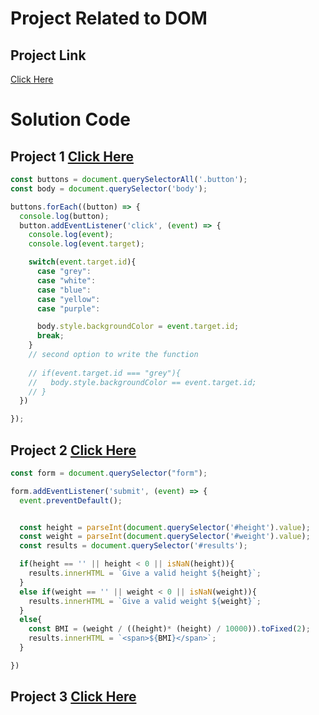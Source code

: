 # Project Related to DOM

## Project Link
[Click Here](https://stackblitz.com/edit/dom-project-chaiaurcode-9r6hnjoh?file=index.html)

# Solution Code

## Project 1 [Click Here](https://stackblitz.com/edit/dom-project-chaiaurcode-9r6hnjoh?file=1-colorChanger%2Fchaiaurcode.js)

``` javascript
const buttons = document.querySelectorAll('.button');
const body = document.querySelector('body');

buttons.forEach((button) => {
  console.log(button);
  button.addEventListener('click', (event) => {
    console.log(event);
    console.log(event.target);

    switch(event.target.id){
      case "grey":
      case "white":
      case "blue":
      case "yellow":
      case "purple":

      body.style.backgroundColor = event.target.id;
      break;
    }
    // second option to write the function
     
    // if(event.target.id === "grey"){
    //   body.style.backgroundColor == event.target.id;
    // }
  })

});

```

## Project 2 [Click Here](https://stackblitz.com/edit/dom-project-chaiaurcode-9r6hnjoh?file=2-BMICalculator%2Fchaiaurcode.js)

``` javascript
const form = document.querySelector("form");

form.addEventListener('submit', (event) => {
  event.preventDefault();


  const height = parseInt(document.querySelector('#height').value);
  const weight = parseInt(document.querySelector('#weight').value);
  const results = document.querySelector('#results');

  if(height == '' || height < 0 || isNaN(height)){
    results.innerHTML = `Give a valid height ${height}`;
  }
  else if(weight == '' || weight < 0 || isNaN(weight)){
    results.innerHTML = `Give a valid weight ${weight}`;
  }
  else{
    const BMI = (weight / ((height)* (height) / 10000)).toFixed(2);
    results.innerHTML = `<span>${BMI}</span>`;
  }

})
```

## Project 3 [Click Here]()